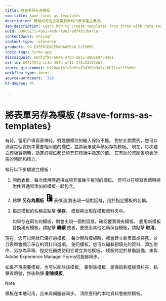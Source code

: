 ```yaml
---
title: 將表單另存為模板
seo-title: Save forms as templates
description: 瞭解如何從重複需要資料的表單建立模板。
seo-description: Learn how to create templates from forms with data required repeatedly.
uuid: 090c6271-4061-4adc-a063-9df4953b47ce
contentOwner: khsingh
content-type: reference
products: SG_EXPERIENCEMANAGER/6.5/FORMS
topic-tags: forms-app
discoiquuid: e0df2f85-664a-47b3-a8c5-e986b975d421
exl-id: b97175fd-cc3d-457a-af11-1f8c83192eb7
source-git-commit: b220adf6fa3e9faf94389b9a9416b7fca2f89d9d
workflow-type: tm+mt
source-wordcount: '328'
ht-degree: 0%

---
```


# 將表單另存為模板 {#save-forms-as-templates}

有時，當用戶填寫表單時，對幾個欄位的輸入保持不變。 對於此類實例，您可以填寫每個實例中需要相同值的欄位，並將表單或草稿另存為模板。 現在，每次建立模板實例時，指定的欄位都已填充在模板中指定的值。 它有助於您節省填表所需的時間和精力。

執行以下步驟建立模板：

1. 開啟表單，每次使用時選擇或填充值幾乎相同的欄位。 您可以在填寫表單時將附件與通常添加的模板一起包含。
1. 點擊 **另存為模板** ![另存為模板](assets/save_as_template.png)表徵圖 將出現一個對話框，用於指定模板的名稱。
1. 指定模板的名稱並點擊 **保存**。 模板將出現在模板資料夾中。

   如果存在同名的模板，則會出現一個對話框，確認覆蓋現有模板。 要用新模板替換現有模板，請點擊 **繼續** 或者，要使用其他名稱保存模板，請點擊 **取消**。

現在，您可以開啟已保存的模板。 每次開啟模板時，都會建立新表單或任務，並且表單會顯示保存的資料和選項。 使用模板，您可以編輯預填充的資料、添加附件、另存為草稿、提交任務或使用它建立其他模板。 模板特定於移動設備，未與Adobe Experience Manager Forms伺服器同步。

如果不再需要模板，也可以刪除該模板。 要刪除模板，請導航到模板資料夾，點擊省略號，然後點擊 **刪除模板**。

>[!NOTE]
>
>模板在本地可用，且未與伺服器同步。 清除應用的本地資料會刪除模板。
